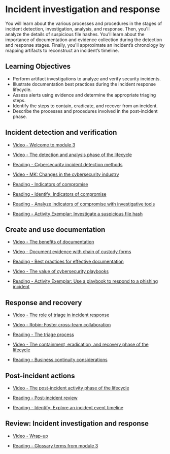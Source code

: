 # Incident investigation and response

You will learn about the various processes and procedures in the stages of incident detection, investigation, analysis, and response. Then, you'll analyze the details of suspicious file hashes. You'll learn about the importance of documentation and evidence collection during the detection and response stages. Finally, you'll approximate an incident’s chronology by mapping artifacts to reconstruct an incident’s timeline.

## Learning Objectives

- Perform artifact investigations to analyze and verify security incidents.
- Illustrate documentation best practices during the incident response lifecycle.
- Assess alerts using evidence and determine the appropriate triaging steps.
- Identify the steps to contain, eradicate, and recover from an incident.
- Describe the processes and procedures involved in the post-incident phase.

## Incident detection and verification

- [Video - Welcome to module 3](https://www.coursera.org/learn/detection-and-response/lecture/R4h7c/welcome-to-module-3)

- [Video - The detection and analysis phase of the lifecycle](https://www.coursera.org/learn/detection-and-response/lecture/9uW6b/the-detection-and-analysis-phase-of-the-lifecycle)

- [Reading - Cybersecurity incident detection methods](https://www.coursera.org/learn/detection-and-response/supplement/ackUr/cybersecurity-incident-detection-methods)

- [Video - MK: Changes in the cybersecurity industry](https://www.coursera.org/learn/detection-and-response/lecture/2fi1a/mk-changes-in-the-cybersecurity-industry)

- [Reading - Indicators of compromise](https://www.coursera.org/learn/detection-and-response/supplement/xQCqL/indicators-of-compromise)

- [Reading - Identify: Indicators of compromise](https://d10o6em2qtnr4q.cloudfront.net/assets/6c3cc30d520d416b98b08a76407dd0f1/tmp/S31P019-compromise-indicators-en/index.html)

- [Reading - Analyze indicators of compromise with investigative tools](https://www.coursera.org/learn/detection-and-response/supplement/ZkXDx/analyze-indicators-of-compromise-with-investigative-tools)

- [Reading - Activity Exemplar: Investigate a suspicious file hash](https://www.coursera.org/learn/detection-and-response/supplement/KyMRu/activity-exemplar-investigate-a-suspicious-file-hash)

## Create and use documentation

- [Video - The benefits of documentation](https://www.coursera.org/learn/detection-and-response/lecture/9Ioal/the-benefits-of-documentation)

- [Video - Document evidence with chain of custody forms](https://www.coursera.org/learn/detection-and-response/lecture/f7aql/document-evidence-with-chain-of-custody-forms)

- [Reading - Best practices for effective documentation](https://www.coursera.org/learn/detection-and-response/supplement/0OpZQ/best-practices-for-effective-documentation)

- [Video - The value of cybersecurity playbooks](https://www.coursera.org/learn/detection-and-response/lecture/8Nmb9/the-value-of-cybersecurity-playbooks)

- [Reading - Activity Exemplar: Use a playbook to respond to a phishing incident](https://docs.google.com/document/d/1tyAKex0G7eg7nsQUE2mFvEmOjlzGB9_Jm1LPJoKqnNc/template/preview?usp=sharing)

## Response and recovery

- [Video - The role of triage in incident response](https://www.coursera.org/learn/detection-and-response/lecture/TbZ40/the-role-of-triage-in-incident-response)

- [Video - Robin: Foster cross-team collaboration](https://www.coursera.org/learn/detection-and-response/lecture/qOP0I/robin-foster-cross-team-collaboration)

- [Reading - The triage process](https://www.coursera.org/learn/detection-and-response/supplement/VuDTP/the-triage-process)

- [Video - The containment, eradication, and recovery phase of the lifecycle](https://www.coursera.org/learn/detection-and-response/lecture/rbbPH/the-containment-eradication-and-recovery-phase-of-the-lifecycle)

- [Reading - Business continuity considerations](https://www.coursera.org/learn/detection-and-response/supplement/Ctpgx/business-continuity-considerations)

## Post-incident actions

- [Video - The post-incident activity phase of the lifecycle](https://www.coursera.org/learn/detection-and-response/lecture/vrDj2/the-post-incident-activity-phase-of-the-lifecycle)

- [Reading - Post-incident review](https://www.coursera.org/learn/detection-and-response/supplement/dFK8L/post-incident-review)

- [Reading - Identify: Explore an incident event timeline](https://d10o6em2qtnr4q.cloudfront.net/assets/7693bde0510d4afc9fcac1898111f5f1/tmp/S32P020-incident-event-timeline-en/index.html)

## Review: Incident investigation and response

- [Video - Wrap-up](https://www.coursera.org/learn/detection-and-response/lecture/MYArl/wrap-up)

- [Reading - Glossary terms from module 3](https://www.coursera.org/learn/detection-and-response/supplement/rmSkU/glossary-terms-from-module-3)